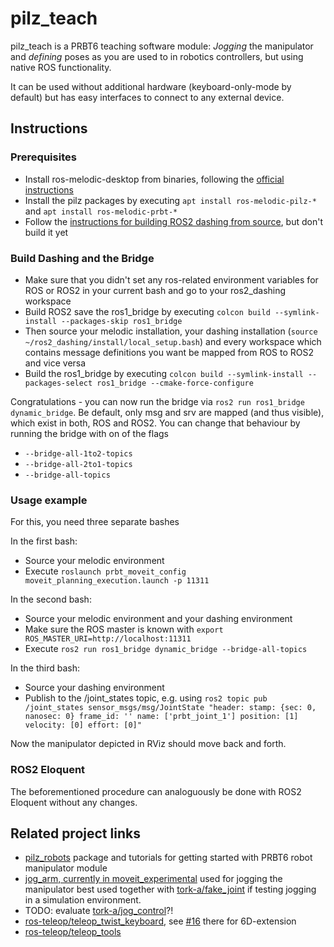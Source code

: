 # pilz_teach

pilz_teach is a PRBT6 teaching software module:
*Jogging* the manipulator and *defining* poses as you are used to in robotics controllers, but using native ROS functionality.

It can be used without additional hardware (keyboard-only-mode by default) but has easy interfaces to connect to any external device.

## Instructions

### Prerequisites

- Install ros-melodic-desktop from binaries, following the [official instructions](http://wiki.ros.org/melodic/Installation/Ubuntu)
- Install the pilz packages by executing `apt install ros-melodic-pilz-*` and `apt install ros-melodic-prbt-*`
- Follow the [instructions for building ROS2 dashing from source](https://index.ros.org/doc/ros2/Installation/Dashing/Linux-Development-Setup/), but don't build it yet

### Build Dashing and the Bridge

- Make sure that you didn't set any ros-related environment variables for ROS or ROS2 in your current bash and go to your ros2_dashing workspace
- Build ROS2 save the ros1_bridge by executing `colcon build --symlink-install --packages-skip ros1_bridge`
- Then source your melodic installation, your dashing installation (`source ~/ros2_dashing/install/local_setup.bash`) and every workspace which contains message definitions you want be mapped from ROS to ROS2 and vice versa
- Build the ros1_bridge by executing `colcon build --symlink-install --packages-select ros1_bridge --cmake-force-configure`

Congratulations - you can now run the bridge via `ros2 run ros1_bridge dynamic_bridge`. Be default, only msg and srv are mapped (and thus visible), which exist in both, ROS and ROS2. You can change that behaviour by running the bridge with on of the flags
- `--bridge-all-1to2-topics`
- `--bridge-all-2to1-topics`
- `--bridge-all-topics`

### Usage example

For this, you need three separate bashes

In the first bash:
- Source your melodic environment
- Execute `roslaunch prbt_moveit_config moveit_planning_execution.launch -p 11311`

In the second bash:
- Source your melodic environment and your dashing environment
- Make sure the ROS master is known with `export ROS_MASTER_URI=http://localhost:11311`
- Execute `ros2 run ros1_bridge dynamic_bridge --bridge-all-topics`

In the third bash:
- Source your dashing environment
- Publish to the /joint_states topic, e.g. using `ros2 topic pub /joint_states sensor_msgs/msg/JointState "header:
  stamp: {sec: 0, nanosec: 0}
  frame_id: ''
name: ['prbt_joint_1']
position: [1]
velocity: [0]
effort: [0]"`

Now the manipulator depicted in RViz should move back and forth.

### ROS2 Eloquent

The beforementioned procedure can analoguously be done with ROS2 Eloquent without any changes.

## Related project links
* [pilz_robots](http://wiki.ros.org/pilz_robots) package and tutorials for getting started with PRBT6 robot manipulator module
* [jog_arm, currently in moveit_experimental](https://github.com/ros-planning/moveit) used for jogging the manipulator
  best used together with
  [tork-a/fake_joint](https://github.com/tork-a/fake_joint) if testing jogging in a simulation environment.
* TODO: evaluate [tork-a/jog_control](https://github.com/tork-a/jog_control)?!
* [ros-teleop/teleop_twist_keyboard](https://github.com/ros-teleop/teleop_twist_keyboard/),
  see [#16](https://github.com/ros-teleop/teleop_twist_keyboard/pull/16) there for 6D-extension
* [ros-teleop/teleop_tools](https://github.com/ros-teleop/teleop_tools)
